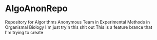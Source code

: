 # AlgoAnonRepo
Repository for Algorithms Anonymous Team in Experimental Methods in Organismal Biology
I'm just tryin this shit out
This is a feature brance that I'm trying to create
